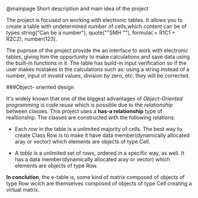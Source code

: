 ﻿@mainpage Short description and main idea of the project

The project is focused on working with electronic tables. It allows you to create a table with undetermined number of
cells,which content can be of types string("Can be a number"), quote("\"SMH "\"), formula( = R1C1 + R2C2), number(123). 

The puprose of the project provide the an interface to work with electronic tables, giving him the opportunity to make calculations 
and save data using the built-in functions in it. The table has build-in input verification so if the user makes
mistakes in the calculations such as: using a string instead of a number, input of invalid values, division by zero, etc.
they will be corrected.

###Object- oriented design

It's widely known that one of the biggest advantages of *Object-Oriented programming* is *code reuse* which is
possible due to the *relationship* between classes.
This project uses a **has-a relationship** type of realtionship. The classes are constructed with the following relations:
- Each *row* in the table is a unlimited majority of cells. The best way to create Class Row is to make 
it have data member(dynamically allocated aray or vector) which elements are objects of type Cell.

- A *table* is a unlimited set of rows, ordered in a specific way, as well. It has 
a data member(dynamically allocated aray or vector) which elements are objects of type Row.

**In conclution**, the e-table is, some kind of matrix composed of objects of type Row wcich are themselves composed of 
objects of type Cell creating a virtual matrix.